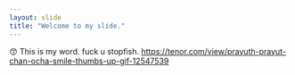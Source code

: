 ```yaml
---
layout: slide
title: "Welcome to my slide."
---
```

:kissing_smiling_eyes: This is my word.
fuck u stopfish.
https://tenor.com/view/prayuth-prayut-chan-ocha-smile-thumbs-up-gif-12547539
